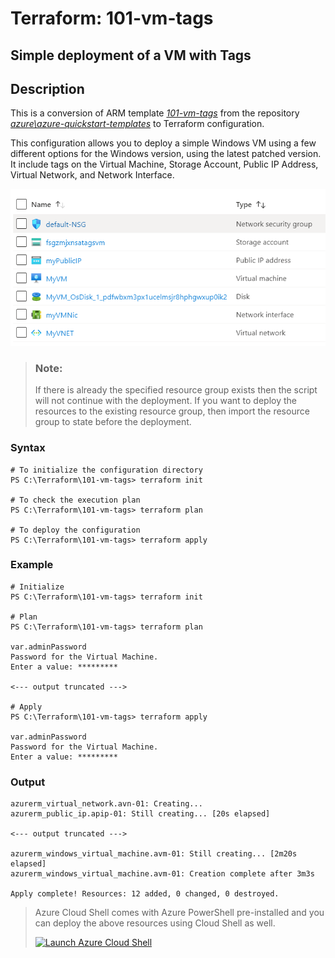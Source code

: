 # Terraform: 101-vm-tags

## Simple deployment of a VM with Tags 

## Description

This is a conversion of ARM template *[101-vm-tags](https://github.com/Azure/azure-quickstart-templates/tree/master/101-vm-tags)* from the repository *[azure\azure-quickstart-templates](https://https://github.com/Azure/azure-quickstart-templates)* to Terraform configuration.

This configuration allows you to deploy a simple Windows VM using a few different options for the Windows version, using the latest patched version. It include tags on the Virtual Machine, Storage Account, Public IP Address, Virtual Network, and Network Interface.

![output](resources.png)

> ### Note:
> If there is already the specified resource group exists then the script will not continue with the deployment. If you want to deploy the resources to the existing resource group, then import the resource group to state before the deployment.

### Syntax
```
# To initialize the configuration directory
PS C:\Terraform\101-vm-tags> terraform init 

# To check the execution plan
PS C:\Terraform\101-vm-tags> terraform plan

# To deploy the configuration
PS C:\Terraform\101-vm-tags> terraform apply
```  

### Example
```
# Initialize
PS C:\Terraform\101-vm-tags> terraform init 

# Plan
PS C:\Terraform\101-vm-tags> terraform plan

var.adminPassword
Password for the Virtual Machine.
Enter a value: *********

<--- output truncated --->

# Apply
PS C:\Terraform\101-vm-tags> terraform apply 

var.adminPassword
Password for the Virtual Machine.
Enter a value: *********
```

### Output
```
azurerm_virtual_network.avn-01: Creating...
azurerm_public_ip.apip-01: Still creating... [20s elapsed]

<--- output truncated --->

azurerm_windows_virtual_machine.avm-01: Still creating... [2m20s elapsed]
azurerm_windows_virtual_machine.avm-01: Creation complete after 3m3s 

Apply complete! Resources: 12 added, 0 changed, 0 destroyed.
```
> Azure Cloud Shell comes with Azure PowerShell pre-installed and you can deploy the above resources using Cloud Shell as well.
>
>[![](https://shell.azure.com/images/launchcloudshell.png "Launch Azure Cloud Shell")](https://shell.azure.com)
